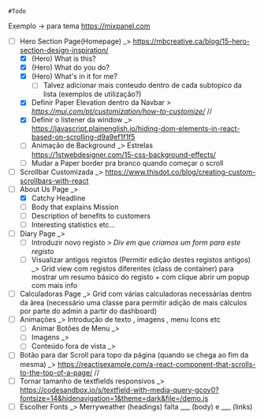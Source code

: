 	#Todo
Exemplo -> para tema https://mixpanel.com
- [ ] Hero Section Page(Homepage) _>  https://mbcreative.ca/blog/15-hero-section-design-inspiration/
	- [x] (Hero) What is this?
	- [x] (Hero) What do you do?
	- [x] (Hero) What's in it for me?
		- [ ] Talvez adicionar mais conteudo dentro de cada subtopico da lista (exemplos de utilização?)
	- [x] Definir Paper Elevation dentro da Navbar _>  https://mui.com/pt/customization/how-to-customize/_ //
	- [x] Definir o listener da window _> https://javascript.plainenglish.io/hiding-dom-elements-in-react-based-on-scrolling-d9a9ef1f1f5
	- [ ] Animação de Background _> Estrelas https://1stwebdesigner.com/15-css-background-effects/
	- [ ] Mudar a Paper border pra branco quando começar o scroll
- [ ] Scrollbar Customizada _> https://www.thisdot.co/blog/creating-custom-scrollbars-with-react
- [ ] About Us Page _> 
	- [x] Catchy Headline
	- [ ] Body that explains Mission
	- [ ] Description of benefits to customers
	- [ ] Interesting statistics etc...
- [ ] Diary Page _> 
	- [ ] Introduzir novo registo _> Div em que criamos um form para este registo_
	- [ ] Visualizar antigos registos (Permitir edição destes registos antigos) _> Grid view com registos diferentes (class de container) para mostrar um resumo básico do registo + com clique abrir um popup com mais info
- [ ] Calculadoras Page _> Grid com várias calculadoras necessárias dentro da àrea (necessário uma classe para permitir adição de mais cálculos por parte do admin a partir do dashboard)
- [ ] Animações  _> Introdução de texto , imagens , menu Icons etc
	- [ ] Animar Botões de Menu _> 
	- [ ] Imagens  _> 
	- [ ] Conteúdo fora de vista _>  
- [ ] Botão para dar Scroll para topo da página (quando se chega ao fim da mesma)  _>  https://reactjsexample.com/a-react-component-that-scrolls-to-the-top-of-a-page/ // 
- [ ] Tornar tamanho de textfields responsivos _> https://codesandbox.io/s/textfield-with-media-query-gcoy0?fontsize=14&hidenavigation=1&theme=dark&file=/demo.js
- [ ] Escolher Fonts _> Merryweather (headings) falta ___ (body) e ___ (links) 